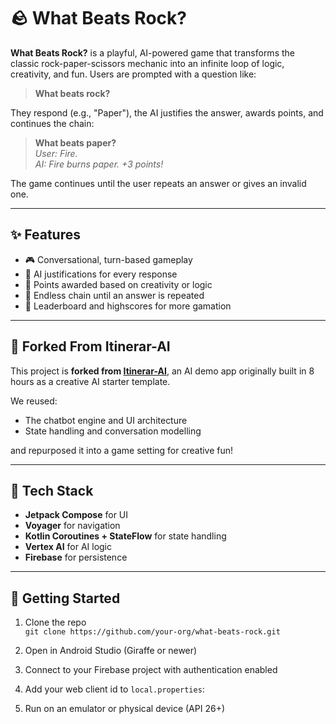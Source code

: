 # 🪨 What Beats Rock?

**What Beats Rock?** is a playful, AI-powered game that transforms the classic rock-paper-scissors mechanic into an infinite loop of logic, creativity, and fun. Users are prompted with a question like:

> **What beats rock?**

They respond (e.g., "Paper"), the AI justifies the answer, awards points, and continues the chain:

> **What beats paper?**  
> *User: Fire.*  
> *AI: Fire burns paper. +3 points!*

The game continues until the user repeats an answer or gives an invalid one.


---


## ✨ Features

- 🎮 Conversational, turn-based gameplay
- 🧠 AI justifications for every response
- 🎯 Points awarded based on creativity or logic
- 🔄 Endless chain until an answer is repeated
- 👑 Leaderboard and highscores for more gamation


---


## 🔁 Forked From Itinerar-AI

This project is **forked from [Itinerar-AI](https://github.com/donald-okara/Itinerar-AI)**, an AI demo app originally built in 8 hours as a creative AI starter template.

We reused:

- The chatbot engine and UI architecture
- State handling and conversation modelling

and repurposed it into a game setting for creative fun!


---


## 🧩 Tech Stack

- **Jetpack Compose** for UI
- **Voyager** for navigation
- **Kotlin Coroutines + StateFlow** for state handling
- **Vertex AI** for AI logic
- **Firebase** for persistence


---


## 🚀 Getting Started

1. Clone the repo  
   `git clone https://github.com/your-org/what-beats-rock.git`

2. Open in Android Studio (Giraffe or newer)

3. Connect to your Firebase project with authentication enabled

4. Add your web client id to `local.properties`:  

5. Run on an emulator or physical device (API 26+)


